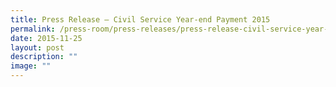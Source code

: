 ```yaml
---
title: Press Release – Civil Service Year‑end Payment 2015
permalink: /press-room/press-releases/press-release-civil-service-year-end-payment-2015/
date: 2015-11-25
layout: post
description: ""
image: ""
---
```

